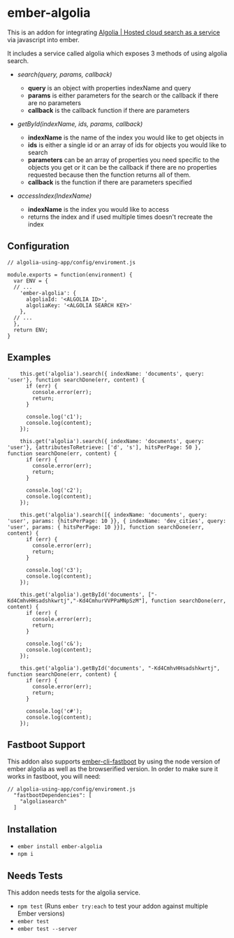 # ember-algolia

This is an addon for integrating [Algolia | Hosted cloud search as a service](https://www.algolia.com) via javascript into ember.

It includes a service called algolia which exposes 3 methods of using algolia search.

 * *search(query, params, callback)*
   - **query** is an object with properties indexName and query
   - **params** is either parameters for the search or the callback if there are no parameters
   - **callback** is the callback function if there are parameters

 * *getById(indexName, ids, params, callback)*
   - **indexName** is the name of the index you would like to get objects in
   - **ids** is either a single id or an array of ids for objects you would like to search
   - **parameters** can be an array of properties you need specific to the objects you get or it can be the callback if there are no properties requested because then the function returns all of them.
   - **callback** is the function if there are parameters specified

 * *accessIndex(IndexName)*
   - **indexName** is the index you would like to access
   - returns the index and if used multiple times doesn't recreate the index

## Configuration

```
// algolia-using-app/config/enviroment.js

module.exports = function(environment) {
  var ENV = {
  // ...
    'ember-algolia': {
      algoliaId: '<ALGOLIA ID>',
      algoliaKey: '<ALGOLIA SEARCH KEY>'
    },
  // ...
  },
  return ENV;
}
```

## Examples

```
    this.get('algolia').search({ indexName: 'documents', query: 'user'}, function searchDone(err, content) {
      if (err) {
        console.error(err);
        return;
      }

      console.log('c1');
      console.log(content);
    });

    this.get('algolia').search({ indexName: 'documents', query: 'user'}, {attributesToRetrieve: ['d', 's'], hitsPerPage: 50 }, function searchDone(err, content) {
      if (err) {
        console.error(err);
        return;
      }

      console.log('c2');
      console.log(content);
    });

    this.get('algolia').search([{ indexName: 'documents', query: 'user', params: {hitsPerPage: 10 }}, { indexName: 'dev_cities', query: 'user', params: { hitsPerPage: 10 }}], function searchDone(err, content) {
      if (err) {
        console.error(err);
        return;
      }

      console.log('c3');
      console.log(content);
    });

    this.get('algolia').getById('documents', ["-Kd4CmhvHHsadshkwrtj","-Kd4CmhurVVPPaMNpSzM"], function searchDone(err, content) {
      if (err) {
        console.error(err);
        return;
      }

      console.log('c&');
      console.log(content);
    });

    this.get('algolia').getById('documents', "-Kd4CmhvHHsadshkwrtj", function searchDone(err, content) {
      if (err) {
        console.error(err);
        return;
      }

      console.log('c#');
      console.log(content);
    });
```

## Fastboot Support

This addon also supports [ember-cli-fastboot](https://github.com/ember-fastboot/ember-cli-fastboot) by using the node version of ember algolia as well as the browserified version. In order to make sure it works in fastboot, you will need:

```
// algolia-using-app/config/enviroment.js
  "fastbootDependencies": [
    "algoliasearch"
  ]
```

## Installation

* `ember install ember-algolia`
* `npm i`

## Needs Tests
This addon needs tests for the algolia service.

* `npm test` (Runs `ember try:each` to test your addon against multiple Ember versions)
* `ember test`
* `ember test --server`
